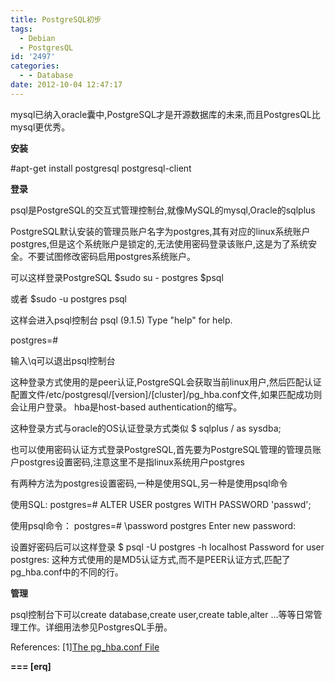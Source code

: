 ```yaml
---
title: PostgreSQL初步
tags:
  - Debian
  - PostgresQL
id: '2497'
categories:
  - - Database
date: 2012-10-04 12:47:17
---
```


mysql已纳入oracle囊中,PostgreSQL才是开源数据库的未来,而且PostgresQL比mysql更优秀。
<!-- more -->
**安装**

#apt-get install postgresql postgresql-client

**登录**

psql是PostgreSQL的交互式管理控制台,就像MySQL的mysql,Oracle的sqlplus

PostgreSQL默认安装的管理员账户名字为postgres,其有对应的linux系统账户postgres,但是这个系统账户是锁定的,无法使用密码登录该账户,这是为了系统安全。不要试图修改密码启用postgres系统账户。

可以这样登录PostgreSQL
$sudo su - postgres
$psql

或者
$sudo -u postgres psql

这样会进入psql控制台
psql (9.1.5)
Type "help" for help.

postgres=#

输入\\q可以退出psql控制台

这种登录方式使用的是peer认证,PostgreSQL会获取当前linux用户,然后匹配认证配置文件/etc/postgresql/\[version\]/\[cluster\]/pg_hba.conf文件,如果匹配成功则会让用户登录。
hba是host-based authentication的缩写。



这种登录方式与oracle的OS认证登录方式类似
$ sqlplus / as sysdba;

也可以使用密码认证方式登录PostgreSQL,首先要为PostgreSQL管理的管理员账户postgres设置密码,注意这里不是指linux系统用户postgres

有两种方法为postgres设置密码,一种是使用SQL,另一种是使用psql命令

使用SQL:
postgres=# ALTER USER postgres WITH PASSWORD 'passwd';

使用psql命令：
postgres=# \\password postgres
Enter new password: 

设置好密码后可以这样登录
$ psql -U postgres -h localhost
Password for user postgres: 
这种方式使用的是MD5认证方式,而不是PEER认证方式,匹配了pg_hba.conf中的不同的行。

**管理**

psql控制台下可以create database,create user,create table,alter ...等等日常管理工作。详细用法参见PostgresQL手册。

References:
\[1\][The pg_hba.conf File](http://www.postgresql.org/docs/9.3/static/auth-pg-hba-conf.html)

**\===
\[erq\]**